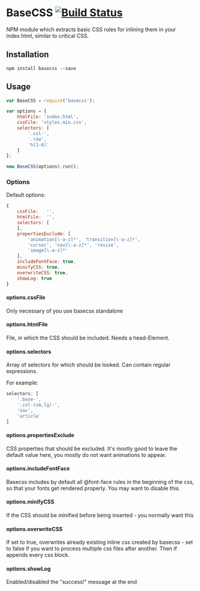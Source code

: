 # BaseCSS [![Build Status][ci-img]][ci]

NPM module which extracts basic CSS rules for inlining them in your index.html, similar to critical CSS.

[ci-img]:  https://travis-ci.org/Keyes/basecss.svg?branch=master
[ci]:      https://travis-ci.org/Keyes/basecss

## Installation

```
npm install basecss --save
```


## Usage

```js
var BaseCSS = require('basecss');

var options = {
    htmlFile: 'index.html',
    cssFile: 'styles.min.css',
    selectors: [
        '.col-',
        '.row',
        'h[1-6]'
    ]
};

new BaseCSS(options).run();

```

### Options

Default options:
```js
{
    cssFile:   '',
    htmlFile:  '',
    selectors: [
    ],
    propertiesExclude: [
        'animation[\-a-z]*', 'transition[\-a-z]*',
        'cursor', 'nav[\-a-z]*', 'resize',
        'image[\-a-z]*'
    ],
    includeFontFace: true,
    minifyCSS: true,
    overwriteCSS: true,
    showLog: true
}
```

#### options.cssFile
Only necessary of you use basecss standalone

#### options.htmlFile
File, in which the CSS should be included. Needs a head-Element.

#### options.selectors
Array of selectors for which should be looked. Can contain regular expressions.

For example:

```js
selectors: [
	'.base-',
    '.col-(sm,lg)-',
    'nav', 
    'article'
]
```

#### options.propertiesExclude
CSS properties that should be excluded. It's mostly good to leave the default value here, you mostly do not want animations to appear.

#### options.includeFontFace
Basecss includes by default all @font-face rules in the beginning of the css, so that your fonts get rendered properly. You may want to disable this.

#### options.minifyCSS
If the CSS should be minified before being inserted - you normally want this

#### options.overwriteCSS
If set to true, overwrites already existing inline css created by basecss - set to false if you want to process multiple css files after another. Then if appends every css block.

#### options.showLog
Enabled/disabled the "success!" message at the end
